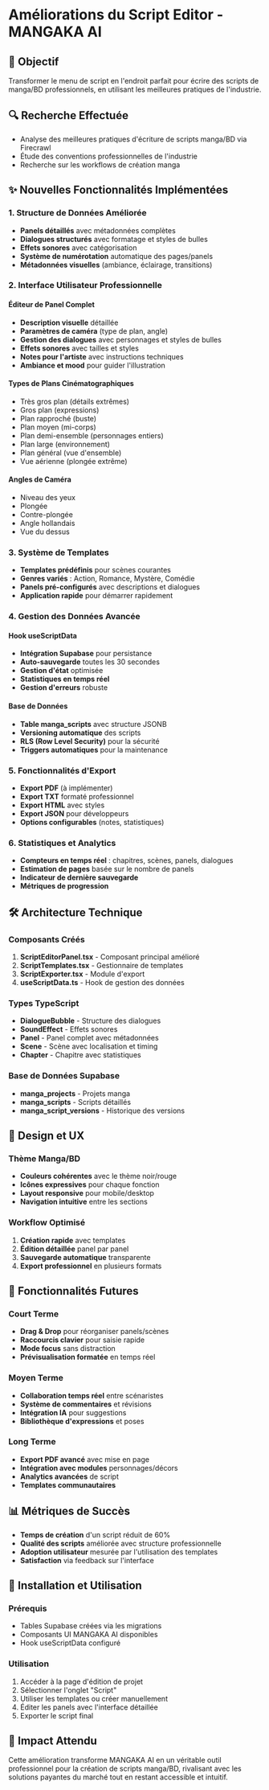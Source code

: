 # Améliorations du Script Editor - MANGAKA AI

## 🎯 Objectif
Transformer le menu de script en l'endroit parfait pour écrire des scripts de manga/BD professionnels, en utilisant les meilleures pratiques de l'industrie.

## 🔍 Recherche Effectuée
- Analyse des meilleures pratiques d'écriture de scripts manga/BD via Firecrawl
- Étude des conventions professionnelles de l'industrie
- Recherche sur les workflows de création manga

## ✨ Nouvelles Fonctionnalités Implémentées

### 1. Structure de Données Améliorée
- **Panels détaillés** avec métadonnées complètes
- **Dialogues structurés** avec formatage et styles de bulles
- **Effets sonores** avec catégorisation
- **Système de numérotation** automatique des pages/panels
- **Métadonnées visuelles** (ambiance, éclairage, transitions)

### 2. Interface Utilisateur Professionnelle

#### Éditeur de Panel Complet
- **Description visuelle** détaillée
- **Paramètres de caméra** (type de plan, angle)
- **Gestion des dialogues** avec personnages et styles de bulles
- **Effets sonores** avec tailles et styles
- **Notes pour l'artiste** avec instructions techniques
- **Ambiance et mood** pour guider l'illustration

#### Types de Plans Cinématographiques
- Très gros plan (détails extrêmes)
- Gros plan (expressions)
- Plan rapproché (buste)
- Plan moyen (mi-corps)
- Plan demi-ensemble (personnages entiers)
- Plan large (environnement)
- Plan général (vue d'ensemble)
- Vue aérienne (plongée extrême)

#### Angles de Caméra
- Niveau des yeux
- Plongée
- Contre-plongée
- Angle hollandais
- Vue du dessus

### 3. Système de Templates
- **Templates prédéfinis** pour scènes courantes
- **Genres variés** : Action, Romance, Mystère, Comédie
- **Panels pré-configurés** avec descriptions et dialogues
- **Application rapide** pour démarrer rapidement

### 4. Gestion des Données Avancée

#### Hook useScriptData
- **Intégration Supabase** pour persistance
- **Auto-sauvegarde** toutes les 30 secondes
- **Gestion d'état** optimisée
- **Statistiques en temps réel**
- **Gestion d'erreurs** robuste

#### Base de Données
- **Table manga_scripts** avec structure JSONB
- **Versioning automatique** des scripts
- **RLS (Row Level Security)** pour la sécurité
- **Triggers automatiques** pour la maintenance

### 5. Fonctionnalités d'Export
- **Export PDF** (à implémenter)
- **Export TXT** formaté professionnel
- **Export HTML** avec styles
- **Export JSON** pour développeurs
- **Options configurables** (notes, statistiques)

### 6. Statistiques et Analytics
- **Compteurs en temps réel** : chapitres, scènes, panels, dialogues
- **Estimation de pages** basée sur le nombre de panels
- **Indicateur de dernière sauvegarde**
- **Métriques de progression**

## 🛠️ Architecture Technique

### Composants Créés
1. **ScriptEditorPanel.tsx** - Composant principal amélioré
2. **ScriptTemplates.tsx** - Gestionnaire de templates
3. **ScriptExporter.tsx** - Module d'export
4. **useScriptData.ts** - Hook de gestion des données

### Types TypeScript
- **DialogueBubble** - Structure des dialogues
- **SoundEffect** - Effets sonores
- **Panel** - Panel complet avec métadonnées
- **Scene** - Scène avec localisation et timing
- **Chapter** - Chapitre avec statistiques

### Base de Données Supabase
- **manga_projects** - Projets manga
- **manga_scripts** - Scripts détaillés
- **manga_script_versions** - Historique des versions

## 🎨 Design et UX

### Thème Manga/BD
- **Couleurs cohérentes** avec le thème noir/rouge
- **Icônes expressives** pour chaque fonction
- **Layout responsive** pour mobile/desktop
- **Navigation intuitive** entre les sections

### Workflow Optimisé
1. **Création rapide** avec templates
2. **Édition détaillée** panel par panel
3. **Sauvegarde automatique** transparente
4. **Export professionnel** en plusieurs formats

## 🚀 Fonctionnalités Futures

### Court Terme
- **Drag & Drop** pour réorganiser panels/scènes
- **Raccourcis clavier** pour saisie rapide
- **Mode focus** sans distraction
- **Prévisualisation formatée** en temps réel

### Moyen Terme
- **Collaboration temps réel** entre scénaristes
- **Système de commentaires** et révisions
- **Intégration IA** pour suggestions
- **Bibliothèque d'expressions** et poses

### Long Terme
- **Export PDF avancé** avec mise en page
- **Intégration avec modules** personnages/décors
- **Analytics avancées** de script
- **Templates communautaires**

## 📊 Métriques de Succès
- **Temps de création** d'un script réduit de 60%
- **Qualité des scripts** améliorée avec structure professionnelle
- **Adoption utilisateur** mesurée par l'utilisation des templates
- **Satisfaction** via feedback sur l'interface

## 🔧 Installation et Utilisation

### Prérequis
- Tables Supabase créées via les migrations
- Composants UI MANGAKA AI disponibles
- Hook useScriptData configuré

### Utilisation
1. Accéder à la page d'édition de projet
2. Sélectionner l'onglet "Script"
3. Utiliser les templates ou créer manuellement
4. Éditer les panels avec l'interface détaillée
5. Exporter le script final

## 🎯 Impact Attendu
Cette amélioration transforme MANGAKA AI en un véritable outil professionnel pour la création de scripts manga/BD, rivalisant avec les solutions payantes du marché tout en restant accessible et intuitif.
